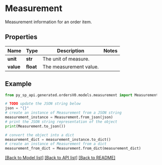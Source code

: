 # Measurement

Measurement information for an order item.

## Properties

Name | Type | Description | Notes
------------ | ------------- | ------------- | -------------
**unit** | **str** | The unit of measure. | 
**value** | **float** | The measurement value. | 

## Example

```python
from py_sp_api.generated.ordersV0.models.measurement import Measurement

# TODO update the JSON string below
json = "{}"
# create an instance of Measurement from a JSON string
measurement_instance = Measurement.from_json(json)
# print the JSON string representation of the object
print(Measurement.to_json())

# convert the object into a dict
measurement_dict = measurement_instance.to_dict()
# create an instance of Measurement from a dict
measurement_from_dict = Measurement.from_dict(measurement_dict)
```
[[Back to Model list]](../README.md#documentation-for-models) [[Back to API list]](../README.md#documentation-for-api-endpoints) [[Back to README]](../README.md)


